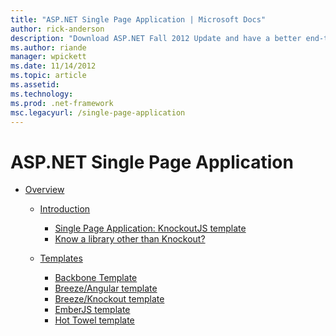 ```yaml
---
title: "ASP.NET Single Page Application | Microsoft Docs"
author: rick-anderson
description: "Download ASP.NET Fall 2012 Update and have a better end-to-end experience for building applications with significant client-side interactions using JavaScrip..."
ms.author: riande
manager: wpickett
ms.date: 11/14/2012
ms.topic: article
ms.assetid: 
ms.technology: 
ms.prod: .net-framework
msc.legacyurl: /single-page-application
---
```

ASP.NET Single Page Application
====================
- [Overview](overview/index.md)

    - [Introduction](overview/introduction/index.md)

        - [Single Page Application: KnockoutJS template](overview/introduction/knockoutjs-template.md)
        - [Know a library other than Knockout?](overview/introduction/other-libraries.md)
    - [Templates](overview/templates/index.md)

        - [Backbone Template](overview/templates/backbonejs-template.md)
        - [Breeze/Angular template](overview/templates/breezeangular-template.md)
        - [Breeze/Knockout template](overview/templates/breezeknockout-template.md)
        - [EmberJS template](overview/templates/emberjs-template.md)
        - [Hot Towel template](overview/templates/hottowel-template.md)